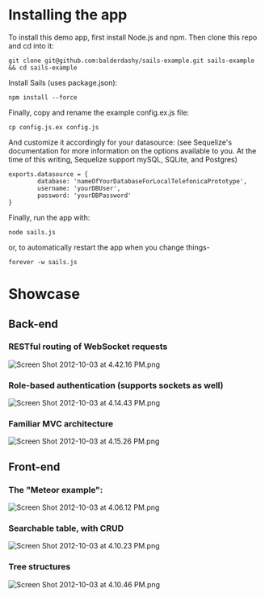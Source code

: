 # Installing the app
To install this demo app, first install Node.js and npm.  Then clone this repo and cd into it:

```
git clone git@github.com:balderdashy/sails-example.git sails-example && cd sails-example
```

Install Sails (uses package.json):

```
npm install --force
```

Finally, copy and rename the example config.ex.js file:

```
cp config.js.ex config.js
```

And customize it accordingly for your datasource:
(see Sequelize's documentation for more information on the options available to you.  At the time of this writing, Sequelize support mySQL, SQLite, and Postgres)

```
exports.datasource = {
        database: 'nameOfYourDatabaseForLocalTelefonicaPrototype',
        username: 'yourDBUser',
        password: 'yourDBPassword'
}
```

Finally, run the app with:
```
node sails.js
```

or, to automatically restart the app when you change things-
```
forever -w sails.js
```

# Showcase

## Back-end
### RESTful routing of WebSocket requests
![Screen Shot 2012-10-03 at 4.42.16 PM.png](http://i.imgur.com/z3sdV.png)
### Role-based authentication (supports sockets as well)
![Screen Shot 2012-10-03 at 4.14.43 PM.png](http://i.imgur.com/4edvM.png) 
### Familiar MVC architecture
![Screen Shot 2012-10-03 at 4.15.26 PM.png](http://i.imgur.com/24GSc.png) 

## Front-end
### The "Meteor example":
![Screen Shot 2012-10-03 at 4.06.12 PM.png](http://i.imgur.com/K1cDl.png) 
### Searchable table, with CRUD
![Screen Shot 2012-10-03 at 4.10.23 PM.png](http://i.imgur.com/Q3E0w.png)
### Tree structures
![Screen Shot 2012-10-03 at 4.10.46 PM.png](http://i.imgur.com/BLebW.png) 